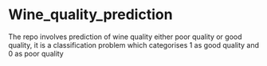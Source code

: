 # Wine_quality_prediction
The repo involves prediction of wine quality either poor quality or good quality, it is a classification problem which categorises 1 as good quality and 0 as poor quality
